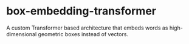 # box-embedding-transformer
A custom Transformer based architecture that embeds words as high- dimensional geometric boxes instead of vectors.
